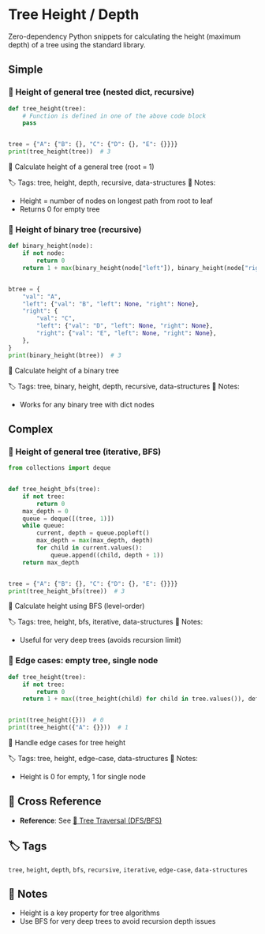 # Tree Height / Depth

Zero-dependency Python snippets for calculating the height (maximum depth) of a tree using the standard library.

## Simple

### 🧩 Height of general tree (nested dict, recursive)

```python
def tree_height(tree):
    # Function is defined in one of the above code block
    pass


tree = {"A": {"B": {}, "C": {"D": {}, "E": {}}}}
print(tree_height(tree))  # 3
```

📂 Calculate height of a general tree (root = 1)

🏷️ Tags: tree, height, depth, recursive, data-structures
📝 Notes:
- Height = number of nodes on longest path from root to leaf
- Returns 0 for empty tree

### 🧩 Height of binary tree (recursive)

```python
def binary_height(node):
    if not node:
        return 0
    return 1 + max(binary_height(node["left"]), binary_height(node["right"]))


btree = {
    "val": "A",
    "left": {"val": "B", "left": None, "right": None},
    "right": {
        "val": "C",
        "left": {"val": "D", "left": None, "right": None},
        "right": {"val": "E", "left": None, "right": None},
    },
}
print(binary_height(btree))  # 3
```

📂 Calculate height of a binary tree

🏷️ Tags: tree, binary, height, depth, recursive, data-structures
📝 Notes:
- Works for any binary tree with dict nodes

## Complex

### 🧩 Height of general tree (iterative, BFS)

```python
from collections import deque


def tree_height_bfs(tree):
    if not tree:
        return 0
    max_depth = 0
    queue = deque([(tree, 1)])
    while queue:
        current, depth = queue.popleft()
        max_depth = max(max_depth, depth)
        for child in current.values():
            queue.append((child, depth + 1))
    return max_depth


tree = {"A": {"B": {}, "C": {"D": {}, "E": {}}}}
print(tree_height_bfs(tree))  # 3
```

📂 Calculate height using BFS (level-order)

🏷️ Tags: tree, height, bfs, iterative, data-structures
📝 Notes:
- Useful for very deep trees (avoids recursion limit)

### 🧩 Edge cases: empty tree, single node

```python
def tree_height(tree):
    if not tree:
        return 0
    return 1 + max((tree_height(child) for child in tree.values()), default=0)


print(tree_height({}))  # 0
print(tree_height({"A": {}}))  # 1
```

📂 Handle edge cases for tree height

🏷️ Tags: tree, height, edge-case, data-structures
📝 Notes:
- Height is 0 for empty, 1 for single node

## 🔗 Cross Reference

- **Reference**: See [📂 Tree Traversal (DFS/BFS)](tree_traversal.md)

## 🏷️ Tags

`tree`, `height`, `depth`, `bfs`, `recursive`, `iterative`, `edge-case`, `data-structures`

## 📝 Notes
- Height is a key property for tree algorithms
- Use BFS for very deep trees to avoid recursion depth issues
